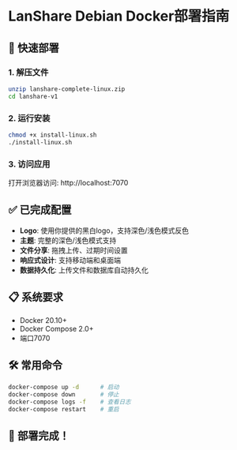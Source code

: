 # LanShare Debian Docker部署指南

## 🚀 快速部署

### 1. 解压文件
```bash
unzip lanshare-complete-linux.zip
cd lanshare-v1
```

### 2. 运行安装
```bash
chmod +x install-linux.sh
./install-linux.sh
```

### 3. 访问应用
打开浏览器访问: http://localhost:7070

## ✅ 已完成配置

- **Logo**: 使用你提供的黑白logo，支持深色/浅色模式反色
- **主题**: 完整的深色/浅色模式支持
- **文件分享**: 拖拽上传、过期时间设置
- **响应式设计**: 支持移动端和桌面端
- **数据持久化**: 上传文件和数据库自动持久化

## 📋 系统要求
- Docker 20.10+
- Docker Compose 2.0+
- 端口7070

## 🛠️ 常用命令
```bash
docker-compose up -d      # 启动
docker-compose down       # 停止
docker-compose logs -f    # 查看日志
docker-compose restart    # 重启
```

## 🎯 部署完成！